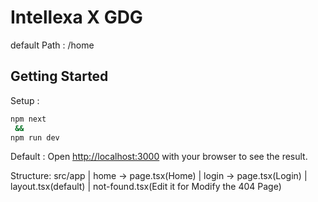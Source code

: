 # Intellexa X GDG

default Path : /home

## Getting Started

Setup : 

```bash
npm next
 &&
npm run dev

```
Default :
Open [http://localhost:3000](http://localhost:3000) with your browser to see the result.

Structure:
src/app
   | home -> page.tsx(Home)
   | login -> page.tsx(Login)
   | layout.tsx(default)
   | not-found.tsx(Edit it for Modify the 404 Page)